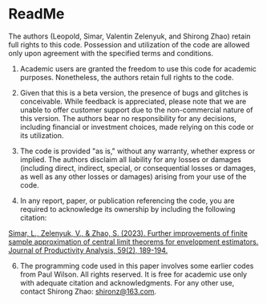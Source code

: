 # ReadMe

The authors (Leopold, Simar, Valentin Zelenyuk, and Shirong Zhao) retain full rights to this code. Possession and utilization of the code are allowed only upon agreement with the specified terms and conditions.


1. Academic users are granted the freedom to use this code for academic purposes. Nonetheless, the authors retain full rights to the code.


2. Given that this is a beta version, the presence of bugs and glitches is conceivable. While feedback is appreciated, please note that we are unable to offer customer support due to the non-commercial nature of this version. The authors bear no responsibility for any decisions, including financial or investment choices, made relying on this code or its utilization.


3. The code is provided "as is," without any warranty, whether express or implied. The authors disclaim all liability for any losses or damages (including direct, indirect, special, or consequential losses or damages, as well as any other losses or damages) arising from your use of the code.


4. In any report, paper, or publication referencing the code, you are required to acknowledge its ownership by including the following citation:

[Simar, L., Zelenyuk, V., & Zhao, S. (2023). Further improvements of finite sample approximation of central limit theorems for envelopment estimators. Journal of Productivity Analysis, 59(2), 189-194.](https://link.springer.com/article/10.1007/s11123-023-00661-8)


6. The programming code used in this paper involves some earlier codes from Paul Wilson. All rights reserved. It is free for academic use only with adequate citation and acknowledgments. For any other use, contact Shirong Zhao: shironz@163.com.

